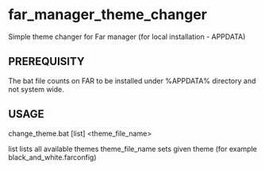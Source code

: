 # far_manager_theme_changer
Simple theme changer for Far manager (for local installation - APPDATA)

## PREREQUISITY
The bat file counts on FAR to be installed under %APPDATA% directory
and not system wide.

## USAGE
change_theme.bat [list] <theme_file_name>

  list              lists all available themes
  theme_file_name   sets given theme (for example black_and_white.farconfig)


